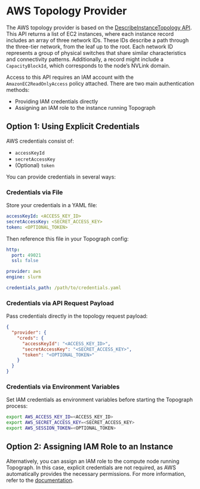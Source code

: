 # AWS Topology Provider

The AWS topology provider is based on the [DescribeInstanceTopology API](https://docs.aws.amazon.com/AWSEC2/latest/APIReference/API_DescribeInstanceTopology.html).
This API returns a list of EC2 instances, where each instance record includes an array of three network IDs.
These IDs describe a path through the three-tier network, from the leaf up to the root. Each network ID represents a group of
physical switches that share similar characteristics and connectivity patterns. Additionally, a record might include a
`CapacityBlockId`, which corresponds to the node’s NVLink domain.

Access to this API requires an IAM account with the `AmazonEC2ReadOnlyAccess` policy attached.
There are two main authentication methods:

* Providing IAM credentials directly
* Assigning an IAM role to the instance running Topograph

## Option 1: Using Explicit Credentials

AWS credentials consist of:
* `accessKeyId`
* `secretAccessKey`
* (Optional) `token`

You can provide credentials in several ways:

### Credentials via File

Store your credentials in a YAML file:

```yaml
accessKeyId: <ACCESS_KEY_ID>
secretAccessKey: <SECRET_ACCESS_KEY>
token: <OPTIONAL_TOKEN>
```

Then reference this file in your Topograph config:

```yaml
http:
  port: 49021
  ssl: false

provider: aws
engine: slurm

credentials_path: /path/to/credentials.yaml
```

### Credentials via API Request Payload

Pass credentials directly in the topology request payload:

```json
{
  "provider": {
    "creds": {
      "accessKeyId": "<ACCESS_KEY_ID>",
      "secretAccessKey": "<SECRET_ACCESS_KEY>",
      "token": "<OPTIONAL_TOKEN>"
    }
  }
}
```

### Credentials via Environment Variables

Set IAM credentials as environment variables before starting the Topograph process:

```sh
export AWS_ACCESS_KEY_ID=<ACCESS_KEY_ID>
export AWS_SECRET_ACCESS_KEY=<SECRET_ACCESS_KEY>
export AWS_SESSION_TOKEN=<OPTIONAL_TOKEN>
```

## Option 2: Assigning IAM Role to an Instance

Alternatively, you can assign an IAM role to the compute node running Topograph. In this case, explicit credentials are not required, as AWS automatically provides the necessary permissions.
For more information, refer to the [documentation](https://docs.aws.amazon.com/AWSEC2/latest/UserGuide/attach-iam-role.html).
